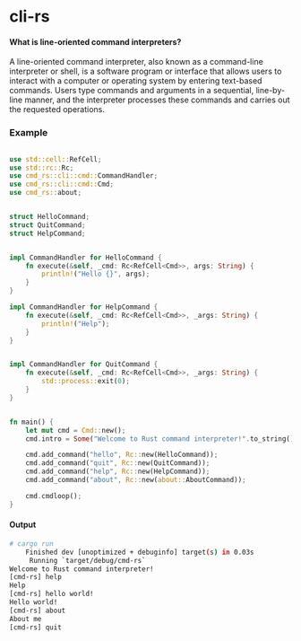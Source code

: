 # cli-rs

#### What is line-oriented command interpreters?

A line-oriented command interpreter, also known as a command-line interpreter or shell, is a software program or interface that allows users to interact with a computer or operating system by entering text-based commands. Users type commands and arguments in a sequential, line-by-line manner, and the interpreter processes these commands and carries out the requested operations.


### Example

```rust

use std::cell::RefCell;
use std::rc::Rc;
use cmd_rs::cli::cmd::CommandHandler;
use cmd_rs::cli::cmd::Cmd;
use cmd_rs::about;


struct HelloCommand;
struct QuitCommand;
struct HelpCommand;


impl CommandHandler for HelloCommand {
    fn execute(&self, _cmd: Rc<RefCell<Cmd>>, args: String) {
        println!("Hello {}", args);
    }
}

impl CommandHandler for HelpCommand {
    fn execute(&self, _cmd: Rc<RefCell<Cmd>>, _args: String) {
        println!("Help");
    }
}


impl CommandHandler for QuitCommand {
    fn execute(&self, _cmd: Rc<RefCell<Cmd>>, _args: String) {
        std::process::exit(0);
    }
}


fn main() {
    let mut cmd = Cmd::new();
    cmd.intro = Some("Welcome to Rust command interpreter!".to_string());

    cmd.add_command("hello", Rc::new(HelloCommand));
    cmd.add_command("quit", Rc::new(QuitCommand));
    cmd.add_command("help", Rc::new(HelpCommand));
    cmd.add_command("about", Rc::new(about::AboutCommand));

    cmd.cmdloop();
}

```

#### Output 
```bash
# cargo run
    Finished dev [unoptimized + debuginfo] target(s) in 0.03s
     Running `target/debug/cmd-rs`
Welcome to Rust command interpreter!
[cmd-rs] help
Help
[cmd-rs] hello world! 
Hello world!
[cmd-rs] about
About me
[cmd-rs] quit

```
